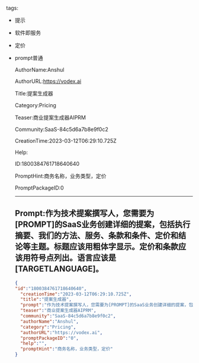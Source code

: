   tags: 
- 提示
- 软件即服务
- 定价
- prompt普通

  AuthorName:Anshul

  AuthorURL:https://vodex.ai

  Title:提案生成器

  Category:Pricing

  Teaser:商业提案生成器AIPRM

  Community:SaaS-84c5d6a7b8e9f0c2

  CreationTime:2023-03-12T06:29:10.725Z

  Help:

  ID:1800384761718640640

  PromptHint:商务名称，业务类型，定价

  PromptPackageID:0

  ---

  ## Prompt:作为技术提案撰写人，您需要为[PROMPT]的SaaS业务创建详细的提案，包括执行摘要、我们的方法、服务、条款和条件、定价和结论等主题。标题应该用粗体字显示。定价和条款应该用符号点列出。语言应该是[TARGETLANGUAGE]。

  ```json
  {
  "id":"1800384761718640640",
    "creationTime":"2023-03-12T06:29:10.725Z",
    "title":"提案生成器",
    "prompt":"作为技术提案撰写人，您需要为[PROMPT]的SaaS业务创建详细的提案，包括执行摘要、我们的方法、服务、条款和条件、定价和结论等主题。标题应该用粗体字显示。定价和条款应该用符号点列出。语言应该是[TARGETLANGUAGE]。",
    "teaser":"商业提案生成器AIPRM",
    "community":"SaaS-84c5d6a7b8e9f0c2",
    "authorName":"Anshul",
    "category":"Pricing",
    "authorURL":"https://vodex.ai",
    "promptPackageID":"0",
    "help":"",
    "promptHint":"商务名称，业务类型，定价"
  }
  ```
